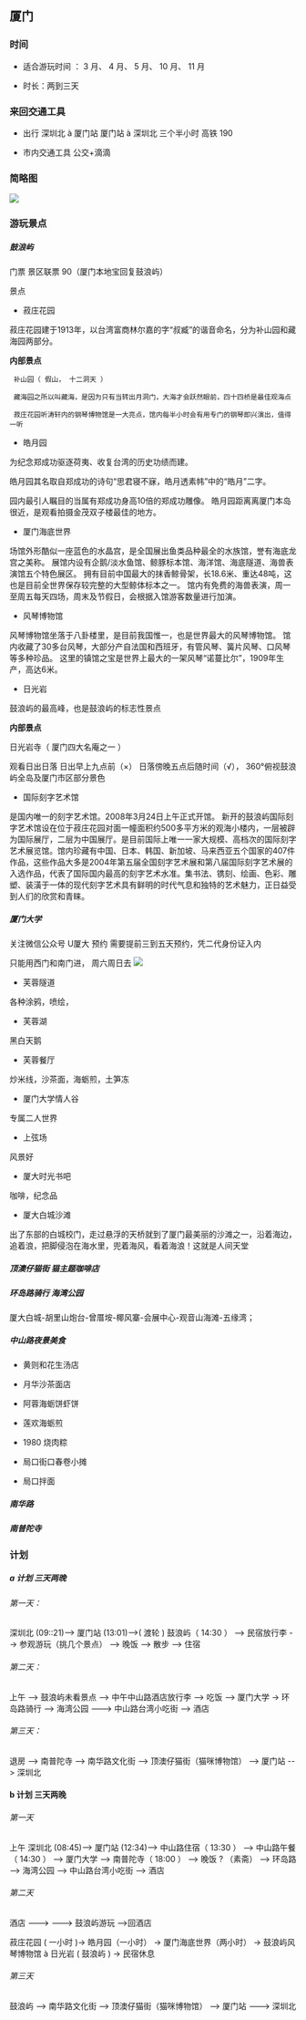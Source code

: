 
## 厦门

### 时间 

- 适合游玩时间 ：  3 月、 4 月、 5 月、 10 月、 11 月

-  时长：两到三天

###  来回交通工具

- 出行   深圳北 à 厦门站     厦门站 à 深圳北    三个半小时       高铁   190

- 市内交通工具   公交+滴滴

### 简略图
![](https://kshttps0.wiz.cn/ks/share/resources/d19aa4c0-712d-11e8-9e25-69025f40dfef/0415c571-f1f1-4201-a7fd-b7b4044f97be/index_files/clip_image002a09fb08e-32d1-4a0f-bde5-7b83730e0510.jpg)


### 游玩景点

##### 鼓浪屿

门票   景区联票 90（厦门本地宝回复鼓浪屿）

景点

- 菽庄花园  

菽庄花园建于1913年，以台湾富商林尔嘉的字“叔臧”的谐音命名，分为补山园和藏海园两部分。


**内部景点**

     补山园（ 假山， 十二洞天 ）

     藏海园之所以叫藏海，是因为只有当转出月洞门，大海才会跃然眼前，四十四桥是最佳观海点

     菽庄花园听涛轩内的钢琴博物馆是一大亮点，馆内每半小时会有用专门的钢琴即兴演出，值得一听

- 皓月园

 为纪念郑成功驱逐荷夷、收复台湾的历史功绩而建。

皓月园其名取自郑成功的诗句“思君寝不寐，皓月透素帏”中的“皓月”二字。

园内最引人瞩目的当属有郑成功身高10倍的郑成功雕像。
皓月园距离离厦门本岛很近，是观看拍摄金茂双子楼最佳的地方。


- 厦门海底世界

场馆外形酷似一座蓝色的水晶宫，是全国展出鱼类品种最全的水族馆，誉有海底龙宫之美称。
展馆内设有企鹅/淡水鱼馆、鲸豚标本馆、海洋馆、海底隧道、海兽表演馆五个特色展区。
拥有目前中国最大的抹香鲸骨架，长18.6米、重达48吨，这也是目前全世界保存较完整的大型鲸体标本之一。
馆内有免费的海兽表演，周一至周五每天四场，周末及节假日，会根据入馆游客数量进行加演。


- 风琴博物馆

风琴博物馆坐落于八卦楼里，是目前我国惟一，也是世界最大的风琴博物馆。
馆内收藏了30多台风琴，大部分产自法国和西班牙，有管风琴、簧片风琴、口风琴等多种珍品。
这里的镇馆之宝是世界上最大的一架风琴“诺蔓比尔”，1909年生产，高达6米。


- 日光岩

鼓浪屿的最高峰，也是鼓浪屿的标志性景点

**内部景点**

日光岩寺（ 厦门四大名庵之一 ）

观看日出日落   日出早上九点前（×）    日落傍晚五点后随时间（√）， 360°俯视鼓浪屿全岛及厦门市区部分景色

- 国际刻字艺术馆

是国内唯一的刻字艺术馆。2008年3月24日上午正式开馆。
新开的鼓浪屿国际刻字艺术馆设在位于菽庄花园对面一幢面积约500多平方米的观海小楼内，一层被辟为国际展厅，二层为中国展厅。是目前国际上唯一一家大规模、高档次的国际刻字艺术展览馆。馆内珍藏有中国、日本、韩国、新加坡、马来西亚五个国家的407件作品，这些作品大多是2004年第五届全国刻字艺术展和第八届国际刻字艺术展的入选作品，代表了国际国内最高的刻字艺术水准。集书法、镌刻、绘画、色彩、雕塑、装潢于一体的现代刻字艺术具有鲜明的时代气息和独特的艺术魅力，正日益受到人们的欣赏和青睐。





##### 厦门大学

关注微信公众号 U厦大  预约   需要提前三到五天预约，凭二代身份证入内

只能用西门和南门进，   周六周日去
![](https://kshttps0.wiz.cn/ks/share/resources/d19aa4c0-712d-11e8-9e25-69025f40dfef/0415c571-f1f1-4201-a7fd-b7b4044f97be/index_files/0.0324590595561256.png)



- 芙蓉隧道

各种涂鸦，喷绘，

- 芙蓉湖

黑白天鹅

- 芙蓉餐厅

炒米线，沙茶面，海蛎煎，土笋冻

- 厦门大学情人谷

专属二人世界

- 上弦场

风景好

-  厦大时光书吧

咖啡，纪念品

- 厦大白城沙滩


出了东部的白城校门，走过悬浮的天桥就到了厦门最美丽的沙滩之一，沿着海边，追着浪，把脚侵泡在海水里，兜着海风，看着海浪！这就是人间天堂


##### 顶澳仔猫街   猫主题咖啡店

#####  环岛路骑行   海湾公园




厦大白城-胡里山炮台-曾厝垵-椰风寨-会展中心-观音山海滩-五缘湾；


#####  中山路夜景美食

- 黄则和花生汤店

- 月华沙茶面店

- 阿蓉海蛎饼虾饼

- 莲欢海蛎煎

- 1980 烧肉粽

- 局口街口春卷小摊

- 局口拌面

#####   南华路

##### 南普陀寺

### 计划

##### a 计划    三天两晚  

###### 第一天：

深圳北 (09::21)--> 厦门站 (13:01)-->( 渡轮 ) 鼓浪屿（ 14:30 ） --> 民宿放行李 --> 参观游玩（挑几个景点） --> 晚饭 --> 散步 --> 住宿

###### 第二天：

上午 --> 鼓浪屿未看景点 --> 中午中山路酒店放行李 --> 吃饭 --> 厦门大学 -> 环岛路骑行 --> 海湾公园 ---> 中山路台湾小吃街 --> 酒店

###### 第三天：

退房 --> 南普陀寺 --> 南华路文化街 --> 顶澳仔猫街（猫咪博物馆） --> 厦门站 --> 深圳北

 

 

#### b 计划       三天两晚 

###### 第一天

上午 深圳北 (08:45)--> 厦门站 (12:34)--> 中山路住宿（ 13:30 ） --> 中山路午餐（ 14:30 ） --> 厦门大学 --> 南普陀寺（ 18:00 ） --> 晚饭 ? （素斋） --> 环岛路 --> 海湾公园 --> 中山路台湾小吃街 --> 酒店

######   第二天

酒店 ---> ---> 鼓浪屿游玩 -->回酒店

菽庄花园 ( 一小时 )→ 皓月园（一小时） → 厦门海底世界（两小时） → 鼓浪屿风琴博物馆 à 日光岩 ( 鼓浪屿 ) → 民宿休息

######   第三天

鼓浪屿 --> 南华路文化街 --> 顶澳仔猫街（猫咪博物馆） --> 厦门站 ---> 深圳北

 

 


